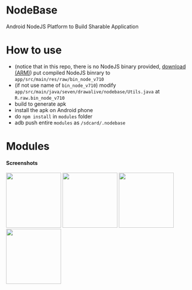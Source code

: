 # NodeBase
Android NodeJS Platform to Build Sharable Application

# How to use

- (notice that in this repo, there is no NodeJS binary provided, [download (ARM)](https://github.com/dna2github/dna2oslab/releases)) put compiled NodeJS binrary to `app/src/main/res/raw/bin_node_v710`
- (if not use name of `bin_node_v710`) modify `app/src/main/java/seven/drawalive/nodebase/Utils.java` at `R.raw.bin_node_v710`
- build to generate apk
- install the apk on Android phone
- do `npm install` in `modules` folder
- adb push entire `modules` as `/sdcard/.nodebase`

# Modules

#### Screenshots

<img src="https://raw.githubusercontent.com/wiki/dna2github/NodeBase/images/v0/file_download_upload.png" style="width:150px" />
<img src="https://raw.githubusercontent.com/wiki/dna2github/NodeBase/images/v0/werewolf_host.png" style="width:150px" />
<img src="https://raw.githubusercontent.com/wiki/dna2github/NodeBase/images/v0/werewolf_player.png" style="width:150px" />
<img src="https://raw.githubusercontent.com/wiki/dna2github/NodeBase/images/v0/nodepad.png" style="width:150px" />
